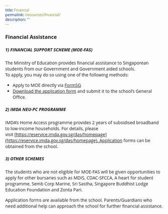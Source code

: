 ```yaml
---
title: Financial
permalink: /resources/financial/
description: ""
---
```

<style type="text/css">
@import url('https://fonts.googleapis.com/css2?family=Open+Sans&display=swap');  

body, * { font-family: 'Open Sans', sans-serif !important; }
.bp-container h1 { letter-spacing: normal !important; font-weight: 300 !important;}
</style>

### Financial Assistance

##### 1) FINANCIAL SUPPORT SCHEME (MOE-FAS)

The Ministry of Education provides financial assistance to Singaporean students from our Government and Government aided schools.  
To apply, you may do so using one of the following methods:

*   Apply to MOE directly via [FormSG](https://form.gov.sg/632432ba67747a0011d4a0cc)
*   [Download the application form](/files/MOE-FAS-2023-Application-Form.pdf) and submit it to the school’s General Office.

##### 2) IMDA NEU-PC PROGRAMME

IMDA’s Home Access programme provides 2 years of subsidised broadband to low-income households. For details, please visit [https://eservice.imda.gov.sg/das/homepage](https://eservice.imda.gov.sg/das/homepage). Application forms can be obtained from the school.

##### 3) OTHER SCHEMES

The students who are not eligible for MOE-FAS will be given opportunities to apply for other bursaries such as MDIS, CDAC-SFCCA, A heart for student programme, Semb Corp Marine, Sri Sastha, Singapore Buddhist Lodge Education Foundation and Zonta Pari.

Application forms are available from the school. Parents/Guardians who need additional help can approach the school for further financial assistance.